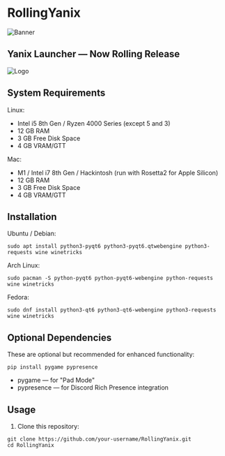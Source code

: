 RollingYanix
============

![Banner](https://github.com/user-attachments/assets/b5b9796e-3048-4dd3-b1ab-fed3d646ee87)

Yanix Launcher — Now Rolling Release
-----------------------------------

![Logo](https://github.com/user-attachments/assets/fad3502c-8f35-4976-93db-895ccd134971)

System Requirements
-------------------

Linux:
- Intel i5 8th Gen / Ryzen 4000 Series (except 5 and 3)
- 12 GB RAM
- 3 GB Free Disk Space
- 4 GB VRAM/GTT

Mac:
- M1 / Intel i7 8th Gen / Hackintosh (run with Rosetta2 for Apple Silicon)
- 12 GB RAM
- 3 GB Free Disk Space
- 4 GB VRAM/GTT

Installation
------------

Ubuntu / Debian:
```
sudo apt install python3-pyqt6 python3-pyqt6.qtwebengine python3-requests wine winetricks
```
Arch Linux:
```
sudo pacman -S python-pyqt6 python-pyqt6-webengine python-requests wine winetricks
```
Fedora:
```
sudo dnf install python3-qt6 python3-qt6-webengine python3-requests wine winetricks
```
Optional Dependencies
---------------------

These are optional but recommended for enhanced functionality:
```
pip install pygame pypresence
```
- pygame — for "Pad Mode"
- pypresence — for Discord Rich Presence integration

Usage
-----

1. Clone this repository:
```
git clone https://github.com/your-username/RollingYanix.git
cd RollingYanix
```

